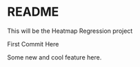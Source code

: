 # README

This will be the Heatmap Regression project

First Commit Here

Some new and cool feature here.

